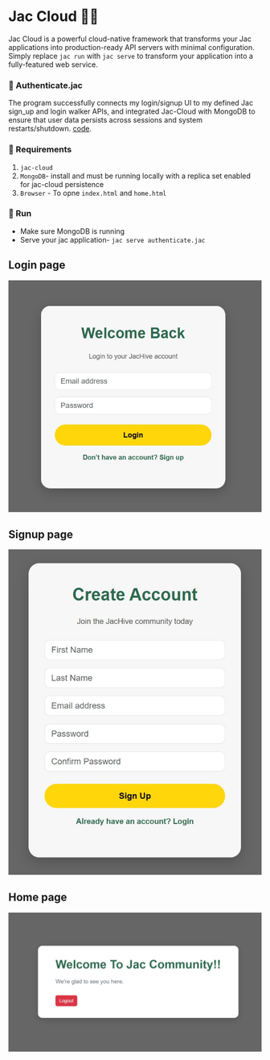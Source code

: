# Jac Cloud 😶‍🌫️

Jac Cloud is a powerful cloud-native framework that transforms your Jac applications into production-ready API servers with minimal configuration. Simply replace `jac run` with `jac serve` to transform your application into a fully-featured web service.

### 🔐 Authenticate.jac

The program successfully connects my login/signup UI to my defined Jac sign_up and login walker APIs, and integrated Jac-Cloud with MongoDB to ensure that user data persists across sessions and system restarts/shutdown. [code](https://github.com/MithamoMorgan/Building-Generative-AI-Applications/blob/main/Scale_Agnostic_Mini_Project/authenticate.jac).

### 🛒 Requirements
1. `jac-cloud`
2. `MongoDB`- install and must be running locally with a replica set enabled for jac-cloud persistence
3. `Browser` - To opne `index.html` and `home.html`

### 🚀 Run
* Make sure MongoDB is running
* Serve your jac application-  `jac serve authenticate.jac`

## Login page
![login_page](https://github.com/MithamoMorgan/Building-Generative-AI-Applications/blob/main/Scale_Agnostic_Mini_Project/loginjpg.jpg)

## Signup page
![Sign Up page](https://github.com/MithamoMorgan/Building-Generative-AI-Applications/blob/main/Scale_Agnostic_Mini_Project/signup.jpg)

## Home page
![Home page](https://github.com/MithamoMorgan/Building-Generative-AI-Applications/blob/main/Scale_Agnostic_Mini_Project/home.jpg)
